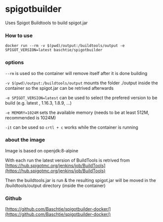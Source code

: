 # spigotbuilder

Uses Spigot Buildtools to build spigot.jar

### How to use
```
docker run --rm -v $(pwd)/output:/buildtools/output -e SPIGOT_VERSION=latest baschtie/spigotbuilder
```

### options

```--rm``` is used so the container will remove itself after it is done building

```-v $(pwd)/output:/buildtools/output``` mounts the folder ./output inside the container so the spigot.jar can be retrived afterwards

```-e SPIGOT_VERSION=latest``` can be used to select the prefered version to be build (e.g. latest , 1.16.3, 1.8.9, ...)

```-e MEMORY=1024M``` sets the available memory (needs to be at least 512M, recommended is 1024M)

```-it``` can be used so ```crtl + c``` works while the container is running

### about the image

Image is based on openjdk:8-alpine

With each run the latest version of BuildTools is retrived from [https://hub.spigotmc.org/jenkins/job/BuildTools](https://hub.spigotmc.org/jenkins/job/BuildTools)

Then the buildtools.jar is run & the resulting spigot.jar will be moved in the /buildtools/output directory (inside the container)

### Github

[https://github.com/Baschtie/spigotbuilder-docker/](https://github.com/Baschtie/spigotbuilder-docker/)
